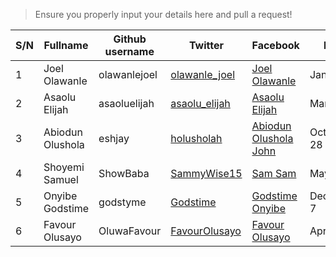 >Ensure you properly input your details here and pull a request!

| S/N | Fullname | Github username | Twitter | Facebook | DOB | 
| --- | --- | --- | --- | --- | --- |
| 1 | Joel Olawanle | olawanlejoel | [olawanle_joel](https://twitter.com/olawanle_joel)| [Joel Olawanle](https://facebook.com/olawanletjoel) | Jan 6 |
| 2 | Asaolu Elijah | asaoluelijah | [asaolu_elijah](https://twitter.com/asaolu_elijah)| [Asaolu Elijah](https://facebook.com/olawanletjoel) | March 8 |
| 3 | Abiodun Olushola | eshjay | [holusholah](https://twitter.com/holusholah)| [Abiodun Olushola John](https://facebook.com/eshjaylee) | October 28 |
| 4 | Shoyemi Samuel | ShowBaba | [SammyWise15](https://twitter.com/SammyWise15?s=09) | [Sam Sam](https://www.facebook.com/samuel.shoyemi) | May 16 |
| 5 | Onyibe Godstime | godstyme | [Godstime](https://twitter.com/GodstimeOnyibe)| [Godstime Onyibe](https://web.facebook.com/Godstimeonyibelawrence) | December 7 |
| 6 | Favour Olusayo| OluwaFavour | [FavourOlusayo](https://twitter.com/FavourOlusayo)| [Favour Olusayo](https://web.facebook.com/OluwaFavourVerified) | April 29|
